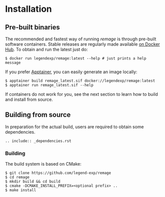 # Installation

## Pre-built binaries

The recommended and fastest way of running *remage* is through pre-built
software containers. Stable releases are regularly made available [on Docker
Hub](https://hub.docker.com/repository/docker/legendexp/remage). To obtain and
run the latest just do:

```console
$ docker run legendexp/remage:latest --help # just prints a help message
```

If you prefer [Apptainer](https://apptainer.org/), you can easily generate an image locally:

```console
$ apptainer build remage_latest.sif docker://legendexp/remage:latest
$ apptainer run remage_latest.sif --help
```

If containers do not work for you, see the next section to learn how to build
and install from source.

## Building from source

In preparation for the actual build, users are required to obtain some
dependencies.

```{eval-rst}
.. include:: _dependencies.rst
```

### Building

The build system is based on CMake:

```console
$ git clone https://github.com/legend-exp/remage
$ cd remage
$ mkdir build && cd build
$ cmake -DCMAKE_INSTALL_PREFIX=<optional prefix> ..
$ make install
```
